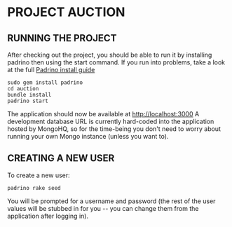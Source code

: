 # PROJECT AUCTION #


## RUNNING THE PROJECT ##

After checking out the project, you should be able to run it by installing
padrino then using the start command. If you run into problems, take a look
at the full [Padrino install guide][1]

    sudo gem install padrino
    cd auction
    bundle install
    padrino start

The application should now be available at [http://localhost:3000](http://localhost:3000)
A development database URL is currently hard-coded into the application hosted
by MongoHQ, so for the time-being you don't need to worry about running your
own Mongo instance (unless you want to).

## CREATING A NEW USER ##

To create a new user:

    padrino rake seed

You will be prompted for a username and password (the rest of the user values
will be stubbed in for you -- you can change them from the application after
logging in).


[1]: http://www.padrinorb.com/guides/installation
